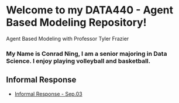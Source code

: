 # Welcome to my DATA440 - Agent Based Modeling Repository!
Agent Based Modeling with Professor Tyler Frazier
### My Name is Conrad Ning, I am a senior majoring in Data Science. I enjoy playing volleyball and basketball.

## Informal Response
- [Informal Response - Sep.03](https://cning0506.github.io/DATA440-AgentBasedModeling/R_Warmup.html)
